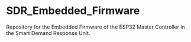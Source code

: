 # SDR_Embedded_Firmware
Repository for the Embedded Firmware of the ESP32 Master Controller in the Smart Demand Response Unit.
